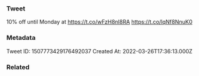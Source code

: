 ### Tweet
10% off until Monday at https://t.co/wFzH8nl8RA https://t.co/lqNf8NnuK0

### Metadata
Tweet ID: 1507773429176492037
Created At: 2022-03-26T17:36:13.000Z

### Related

